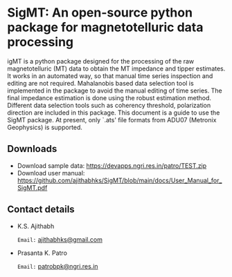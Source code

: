 # SigMT: An open-source python package for magnetotelluric data processing
igMT is a python package designed for the processing of the raw magnetotelluric (MT) data to obtain the MT impedance and tipper estimates. It works in an automated way, so that manual time series inspection and editing are not required. Mahalanobis based data selection tool is implemented in the package to avoid the manual editing of time series. The final impedance estimation is done using the robust estimation method. Different data selection tools such as coherency threshold, polarization direction are included in this package. This document is a guide to use the SigMT package. At present, only `.ats' file formats from ADU07 (Metronix Geophysics) is supported.

## Downloads
* Download sample data: https://devapps.ngri.res.in/patro/TEST.zip
* Download user manual: https://github.com/ajithabhks/SigMT/blob/main/docs/User_Manual_for_SigMT.pdf

## Contact details
* K.S. Ajithabh

  `Email:` ajithabhks@gmail.com

* Prasanta K. Patro

  `Email:` patrobpk@ngri.res.in


